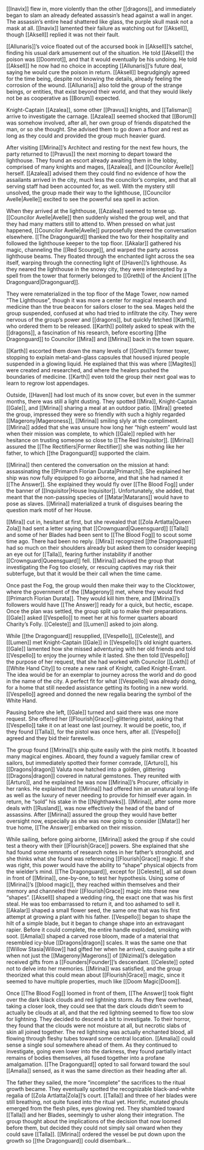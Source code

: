 [[Inavix]] flew in, more violently than the other [[dragons]], and immediately began to slam an already defeated assassin’s head against a wall in anger. The assassin’s entire head shattered like glass, the purple skull mask not a mask at all. [[Inavix]] lamented their failure as watching out for [[Aksell]], though [[Aksell]] replied it was not their fault.

[[Allunaris]]’s voice floated out of the accursed book in [[Aksell]]’s satchel, finding his usual dark amusement out of the situation. He told [[Aksell]] the poison was [[Doomrot]], and that it would eventually be his undoing. He told [[Aksell]] he now had no choice in accepting [[Allunaris]]’s future deal, saying he would cure the poison in return. [[Aksell]] begrudgingly agreed for the time being, despite not knowing the details, already feeling the corrosion of the wound. [[Allunaris]] also told the group of the strange beings, or entities, that exist beyond their world, and that they would likely not be as cooperative as [[Borum]] expected. 

Knight-Captain [[Azalea]], some other [[Pravus]] knights, and [[Talisman]] arrive to investigate the carnage. [[Azalea]] seemed shocked that [[Borum]] was somehow involved, after all, her own group of friends dispatched the man, or so she thought. She advised them to go down a floor and rest as long as they could and provided the group much heavier guard.

After visiting [[Mirina]]’s Architect and resting for the next few hours, the party returned to [[Pravus]] the next morning to depart toward the lighthouse. They found an escort already awaiting them in the lobby, comprised of many knights and mages, [[Azalea]], and [[Councilor Avelle]] herself. [[Azalea]] advised them they could find no evidence of how the assailants arrived in the city, much less the councilor’s complex, and that all serving staff had been accounted for, as well. With the mystery still unsolved, the group made their way to the lighthouse, [[Councilor Avelle|Avelle]] excited to see the powerful sea spell in action.

When they arrived at the lighthouse, [[Azalea]] seemed to tense up. [[Councilor Avelle|Avelle]] then suddenly wished the group well, and that they had many matters still to attend to. When pressed on what just happened, [[Councilor Avelle|Avelle]] purposefully steered the conversation elsewhere. [[The Dragonguard]] thanked the two for their hospitality and followed the lighthouse keeper to the top floor. [[Akalar]] gathered his magic, channeling the [[Red Scourge]], and warped the party across lighthouse beams. They floated through the enchanted light across the sea itself, warping through the connecting light of [[Haven]]’s lighthouse. As they neared the lighthouse in the snowy city, they were intercepted by a spell from the tower that formerly belonged to [[Greth]] of the Ancient [[The Dragonguard|Dragonguard]].

They were rematerialized in the top floor of the Mage Tower, now named “The Lighthouse”, though it was more a center for magical research and medicine than the true beacon for sailors closer to the sea. Mages held the group suspended, confused at who had tried to infiltrate the city. They were nervous of the group’s power and [[dragons]], but quickly fetched [[Karth]], who ordered them to be released. [[Karth]] politely asked to speak with the [[dragons]], a fascination of his research, before escorting [[the Dragonguard]] to Councilor [[Mira]] and [[Mirina]] back in the town square. 

[[Karth]] escorted them down the many levels of [[Greth]]’s former tower, stopping to explain metal-and-glass capsules that housed injured people suspended in a glowing liquid. He explained that this was where [[Magites]] were created and researched, and where the healers pushed the boundaries of medicine. [[Karth]] even told the group their next goal was to learn to regrow lost appendages. 

Outside, [[Haven]] had lost much of its snow cover, but even in the summer months, there was still a light dusting. They spotted [[Mira]], Knight-Captain [[Gale]], and [[Mirina]] sharing a meal at an outdoor patio. [[Mira]] greeted the group, impressed they were so friendly with such a highly regarded [[Magerony|Mageroness]], [[Mirina]] smiling slyly at the compliment. [[Mirina]] added that she was unsure how long her “high esteem” would last when their mission was complete, to which [[Gale]] replied with her hesitance on trusting someone so close to [[The Red Inquisitor]]. [[Mirina]] assured the [[The Rectifiers|Former Rectifier]] she was nothing like her father, to which [[the Dragonguard]] supported the claim. 

[[Mirina]] then centered the conversation on the mission at hand: assassinating the [[Primarch Florian Durata|Primarch]]. She explained her ship was now fully equipped to go airborne, and that she had named it [[The Answer]]. She explained they would fly over [[The Blood Fog]] under the banner of [[Inquisitor|House Inquisitor]]. Unfortunately, she added, that meant that the non-passing species of [[Matar|Matarans]] would have to pose as slaves. [[Mirina]] materialized a trunk of disguises bearing the question mark motif of her House.

[[Mira]] cut in, hesitant at first, but she revealed that [[Zola Artlatta|Queen Zola]] had sent a letter saying that [[Crownguard|Queensguard]] [[Talla]] and some of her Blades had been sent to [[The Blood Fog]] to scout some time ago. There had been no reply. [[Mira]] recognized [[the Dragonguard]] had so much on their shoulders already but asked them to consider keeping an eye out for [[Talla]], fearing further instability if another [[Crownguard|Queensguard]] fell. [[Mirina]] advised the group that investigating the Fog too closely, or rescuing captives may risk their subterfuge, but that it would be their call when the time came.

Once past the Fog, the group would then make their way to the Clocktower, where the government of the [[Magerony]] met, where they would find [[Primarch Florian Durata]]. They would kill him there, and [[Mirina]]’s followers would have [[The Answer]] ready for a quick, but hectic, escape. Once the plan was settled, the group split up to make their preparations. [[Gale]] asked [[Vespello]] to meet her at his former quarters aboard Charity’s Folly. [[Celeste]] and [[Lumen]] asked to join along.

While [[the Dragonguard]] resupplied, [[Vespello]], [[Celeste]], and [[Lumen]] met Knight-Captain [[Gale]] in [[Vespello]]’s old knight quarters. [[Gale]] lamented how she missed adventuring with her old friends and told [[Vespello]] to enjoy the journey while it lasted. She then told [[Vespello]] the purpose of her request, that she had worked with Councilor [[Lokth]] of [[White Hand City]] to create a new rank of Knight, called Knight-Errant. The idea would be for an exemplar to journey across the world and do good in the name of the city. A perfect fit for what [[Vespello]] was already doing, for a home that still needed assistance getting its footing in a new world. [[Vespello]] agreed and donned the new regalia bearing the symbol of the White Hand. 

Pausing before she left, [[Gale]] turned and said there was one more request. She offered her [[Flourish|Grace]]-glittering pistol, asking that [[Vespello]] take it on at least one last journey. It would be poetic, too, if they found [[Talla]], for the pistol was once hers, after all. [[Vespello]] agreed and they bid their farewells. 

The group found [[Mirina]]’s ship quite easily with the pink motifs. It boasted many magical engines. Aboard, they found a vaguely familiar crew of sailors, but immediately spotted their former comrade, [[Arturo]], his [[Dragons|dragon]] Valuta now hatched into a golden, glittering [[Dragons|dragon]] covered in natural gemstones. They reunited with [[Arturo]], and he explained he was now [[Mirina]]’s Procurer, officially in her ranks. He explained that [[Mirina]] had offered him an unnatural long-life as well as the luxury of never needing to provide for himself ever again. In return, he “sold” his stake in the [[Nighthawks]]. [[Mirina]], after some more deals with [[Rusland]], was now effectively the head of the band of assassins. After [[Mirina]] assured the group they would have better oversight now, especially as she was now going to consider [[Matar]] her true home, [[The Answer]] embarked on their mission.

While sailing, before going airborne, [[Mirina]] asked the group if she could test a theory with their [[Flourish|Grace]] powers. She explained that she had found some remnants of research notes in her father’s stronghold, and she thinks what she found was referencing [[Flourish|Grace]] magic. If she was right, this power would have the ability to “shape” physical objects from the wielder’s mind. [[The Dragonguard]], except for [[Celeste]], all sat down in front of [[Mirina]], one-by-one, to test her hypothesis. Using some of [[Mirina]]’s [[blood magic]], they reached within themselves and their memory and channeled their [[Flourish|Grace]] magic into these new “shapes”. [[Aksell]] shaped a wedding ring, the exact one that was his first steal. He was too embarrassed to return it, and too ashamed to sell it. [[Akalar]] shaped a small flower seed, the same one that was his first attempt at growing a plant with his father. [[Vespello]] began to shape the hilt of a simple blade, but it began to change shape into an extravagant rapier. Before it could complete, the entire handle exploded, smoking with soot. [[Amalia]] shaped a carved rose bloom, made of a material that resembled icy-blue [[Dragons|dragon]] scales. It was the same one that [[Willow Stasia|Willow]] had gifted her when he arrived, causing quite a stir when not just the [[Magerony|Magerons]] of [[Nizima]]’s delegation received gifts from a [[Founders|Founder]]’s descendant. [[Celeste]] opted not to delve into her memories. [[Mirina]] was satisfied, and the group theorized what this could mean about [[Flourish|Grace]] magic, since it seemed to have multiple properties, much like [[Doom Magic|Doom]].

Once [[The Blood Fog]] loomed in front of them, [[The Answer]] took flight over the dark black clouds and red lightning storm. As they flew overhead, taking a closer look, they could see that the dark clouds didn’t seem to actually be clouds at all, and that the red lightning seemed to flow too slow for lightning. They decided to descend a bit to investigate. To their horror, they found that the clouds were not moisture at all, but necrotic slabs of skin all joined together. The red lightning was actually enchanted blood, all flowing through fleshy tubes toward some central location. [[Amalia]] could sense a single soul somewhere ahead of them. As they continued to investigate, going even lower into the darkness, they found partially intact remains of bodies themselves, all fused together into a profane amalgamation. [[The Dragonguard]] opted to sail forward toward the soul [[Amalia]] sensed, as it was the same direction as their heading after all.

The father they sailed, the more “incomplete” the sacrifices to the ritual growth became. They eventually spotted the recognizable black-and-white regalia of [[Zola Artlatta|Zola]]’s court. [[Talla]] and three of her blades were still breathing, not quite fused into the ritual yet. Horrific, mutated ghouls emerged from the flesh piles, eyes glowing red. They shambled toward [[Talla]] and her Blades, seemingly to usher along their integration. The group thought about the implications of the decision that now loomed before them, but decided they could not simply sail onward when they could save [[Talla]]. [[Mirina]] ordered the vessel be put down upon the growth so [[the Dragonguard]] could disembark…